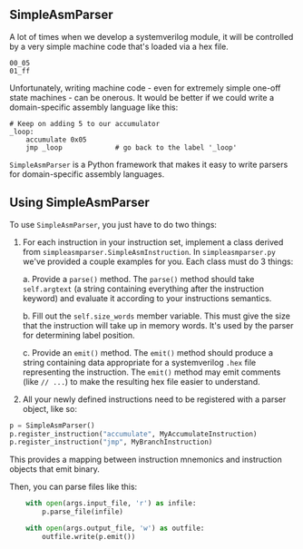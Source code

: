 ## SimpleAsmParser

A lot of times when we develop a systemverilog module, it will be controlled by a very simple
machine code that's loaded via a hex file.

```
00_05
01_ff
```

Unfortunately, writing machine code - even for extremely simple one-off state machines - can be onerous. It would be better if we could write a domain-specific assembly language like this:

```assembly
# Keep on adding 5 to our accumulator
_loop:
    accumulate 0x05
    jmp _loop             # go back to the label '_loop'
```

`SimpleAsmParser` is a Python framework that makes it easy to write parsers for domain-specific assembly languages.

## Using SimpleAsmParser

To use `SimpleAsmParser`, you just have to do two things:

1. For each instruction in your instruction set, implement a class derived from `simpleasmparser.SimpleAsmInstruction`. In `simpleasmparser.py` we've provided a couple examples for you. Each class must do 3 things:

    a. Provide a `parse()` method. The `parse()` method should take `self.argtext` (a string containing everything after the instruction keyword) and evaluate it according to your instructions semantics.

    b. Fill out the `self.size_words` member variable. This must give the size that the instruction will take up in memory words. It's used by the parser for determining label position.

    c. Provide an `emit()` method. The `emit()` method should produce a string containing data appropriate for a systemverilog `.hex` file representing the instruction. The `emit()` method may emit comments (like `// ...`) to make the resulting hex file easier to understand.

2. All your newly defined instructions need to be registered with a parser object, like so:
```python
p = SimpleAsmParser()
p.register_instruction("accumulate", MyAccumulateInstruction)
p.register_instruction("jmp", MyBranchInstruction)
```
This provides a mapping between instruction mnemonics and instruction objects that emit binary.

Then, you can parse files like this:
```python
    with open(args.input_file, 'r') as infile:
        p.parse_file(infile)

    with open(args.output_file, 'w') as outfile:
        outfile.write(p.emit())
```
